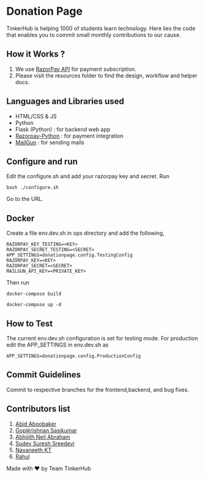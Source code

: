 # Donation Page
TinkerHub is helping 1000 of students learn technology. Here lies the code that enables you to commit small monthly contributions to our cause.
## How it Works ?
1. We use [RazorPay API](https://razorpay.com/docs/api/subscriptions/) for payment subscription.
2. Please visit the resources folder to find the design, workflow and helper docs.
## Languages and Libraries used
* HTML/CSS & JS
* Python
* Flask (Python) : for backend web app
* [Razorpay-Python](https://github.com/razorpay/razorpay-python) : for payment integration
* [MailGun](https://documentation.mailgun.com/en/latest/quickstart-sending.html#how-to-start-sending-email) : for sending mails 
## Configure and run
Edit the configure.sh and add your razorpay key and secret.
Run
```
bash ./configure.sh
```
Go to the URL.

## Docker
Create a file env.dev.sh in ops directory and add the following,
```
RAZORPAY_KEY_TESTING=<KEY>
RAZORPAY_SECRET_TESTING=<SECRET>
APP_SETTINGS=donationpage.config.TestingConfig
RAZORPAY_KEY=<KEY>
RAZORPAY_SECRET=<SECRET>
MAILGUN_API_KEY=<PRIVATE_KEY>
```
Then run 
```
docker-compose build
```
```
docker-compose up -d
```
## How to Test
The current env.dev.sh configuration is set for testing mode.
For production edit the APP_SETTINGS in env.dev.sh as
```
APP_SETTINGS=donationpage.config.ProductionConfig
```
## Commit Guidelines
Commit to respective branches for the frontend,backend, and bug fixes.
## Contributors list
1. [Abid Aboobaker](https://github.com/ekuttan)
2. [Gopikrishnan Sasikumar](https://github.com/gopikrishnansasikumar)
3. [Abhijith Neil Abraham](https://github.com/abhijithneilabraham)
4. [Sudev Suresh Sreedevi](https://github.com/GameGodS3)
5. [Navaneeth KT](https://github.com/Navan0)
6. [Rahul](https://github.com/monkeyscript)

Made with :heart: by Team TinkerHub
